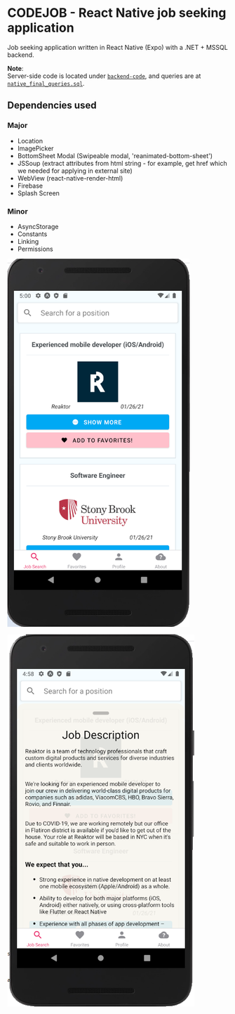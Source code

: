 # CODEJOB - React Native job seeking application

Job seeking application written in React Native (Expo) with a .NET + MSSQL backend.

**Note**:  
Server-side code is located under [`backend-code`](backend-code), and queries are at [`native_final_queries.sql`](native_final_queries.sql).

## Dependencies used

### Major

- Location
- ImagePicker
- BottomSheet Modal (Swipeable modal, 'reanimated-bottom-sheet')
- JSSoup (extract attributes from html string - for example, get href which we needed for applying in external site)
- WebView (react-native-render-html)
- Firebase
- Splash Screen

### Minor

- AsyncStorage
- Constants
- Linking
- Permissions

![](screenshots/1.png)

![](screenshots/2.png)
